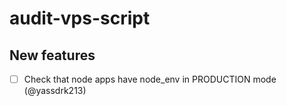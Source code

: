 # audit-vps-script

## New features

- [ ] Check that node apps have node_env in PRODUCTION mode (@yassdrk213)
